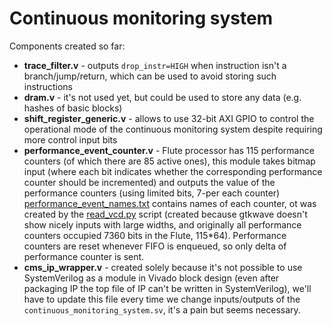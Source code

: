 
# Continuous monitoring system

Components created so far:
* **trace_filter.v** - outputs `drop_instr=HIGH` when instruction isn't a branch/jump/return, which can be used to avoid storing such instructions
* **dram.v** - it's not used yet, but could be used to store any data (e.g. hashes of basic blocks)
* **shift_register_generic.v** - allows to use 32-bit AXI GPIO to control the operational mode of the continuous monitoring system despite requiring more control input bits
* **performance_event_counter.v** - Flute processor has 115 performance counters (of which there are 85 active ones), this module takes bitmap input (where each bit indicates whether the corresponding performance counter should be incremented) and outputs the value of the performance counters (using limited bits, 7-per each counter)  [performance_event_names.txt](./src_pynq/performance_event_names.txt) contains names of each counter, ot was created by the [read_vcd.py](https://github.com/michalmonday/Flute/blob/continuous_monitoring/builds/RV64ACDFIMSUxCHERI_Flute_verilator/vcd/read_vcd.py) script (created because gtkwave doesn't show nicely inputs with large widths, and originally all performance counters occupied 7360 bits in the Flute, 115*64). Performance counters are reset whenever FIFO is enqueued, so only delta of performance counter is sent.
* **cms_ip_wrapper.v** - created solely because it's not possible to use SystemVerilog as a module in Vivado block design (even after packaging IP the top file of IP can't be written in SystemVerilog), we'll have to update this file every time we change inputs/outputs of the `continuous_monitoring_system.sv`, it's a pain but seems necessary.

